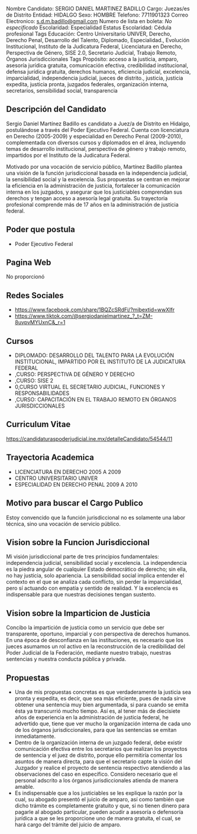 Nombre Candidato: SERGIO DANIEL MARTINEZ BADILLO
Cargo: Juezas/es de Distrito
Entidad: HIDALGO
Sexo: HOMBRE
Telefono: 7711901323
Correo Electronico: s.d.m.badillo@gmail.com
Numero de lista en boleta: *No especificado*
Escolaridad: Especialidad
Estatus Escolaridad: Cédula profesional
Tags Educación: Centro Universitario UNIVER, Derecho, Derecho Penal, Desarrollo del Talento, Diplomado, Especialidad., Evolución Institucional, Instituto de la Judicatura Federal, Licenciatura en Derecho, Perspectiva de Género, SISE 2.0, Secretario Judicial, Trabajo Remoto, Órganos Jurisdiccionales
Tags Propósito: acceso a la justicia, amparo, asesoría jurídica gratuita, comunicación efectiva, credibilidad institucional, defensa jurídica gratuita, derechos humanos, eficiencia judicial, excelencia, imparcialidad, independencia judicial, jueces de distrito., justicia, justicia expedita, justicia pronta, juzgados federales, organización interna, secretarios, sensibilidad social, transparencia


## Descripción del Candidato 

Sergio Daniel Martínez Badillo es candidato a Juez/a de Distrito en Hidalgo, postulándose a través del Poder Ejecutivo Federal. Cuenta con licenciatura en Derecho (2005-2009) y especialidad en Derecho Penal (2009-2010), complementada con diversos cursos y diplomados en el área, incluyendo temas de desarrollo institucional, perspectiva de género y trabajo remoto, impartidos por el Instituto de la Judicatura Federal.

Motivado por una vocación de servicio público, Martínez Badillo plantea una visión de la función jurisdiccional basada en la independencia judicial, la sensibilidad social y la excelencia. Sus propuestas se centran en mejorar la eficiencia en la administración de justicia, fortalecer la comunicación interna en los juzgados, y asegurar que los justiciables comprendan sus derechos y tengan acceso a asesoría legal gratuita. Su trayectoria profesional comprende más de 17 años en la administración de justicia federal.


## Poder que postula

- Poder Ejecutivo Federal


## Pagina Web

No proporcionó


## Redes Sociales

- https://www.facebook.com/share/1BQZcSRdFi/?mibextid=wwXIfr
- https://www.tiktok.com/@sergiodanielmartinez_?_t=ZM-8uvpvMYUxnC&_r=1


## Cursos

- DIPLOMADO: DESARROLLO DEL TALENTO PARA LA EVOLUCIÓN INSTITUCIONAL, IMPARTIDO POR EL INSTITUTO DE LA JUDICATURA FEDERAL
- ,CURSO: PERSPECTIVA DE GÉNERO Y DERECHO
- ,CURSO: SISE 2
- 0,CURSO VIRTUAL EL SECRETARIO JUDICIAL, FUNCIONES Y RESPONSABILIDADES
- ,CURSO: CAPACITACIÓN EN EL TRABAJO REMOTO EN ÓRGANOS JURISDICCIONALES


## Curriculum Vitae

https://candidaturaspoderjudicial.ine.mx/detalleCandidato/54544/11


## Trayectoria Academica

- LICENCIATURA EN DERECHO 2005 A 2009
- CENTRO UNIVERSITARIO UNIVER
- ESPECIALIDAD EN DERECHO PENAL 2009 A 2010


## Motivo para buscar el Cargo Publico

Estoy convencido que la función jurisdiccional no es solamente una labor técnica, sino una vocación de servicio público.


## Vision sobre la Funcion Jurisdiccional

Mi visión jurisdiccional parte de tres principios fundamentales: independencia judicial, sensibilidad social y excelencia. La independencia es la piedra angular de cualquier Estado democrático de derecho; sin ella, no hay justicia, solo apariencia. La sensibilidad social implica entender el contexto en el que se analiza cada conflicto, sin perder la imparcialidad, pero sí actuando con empatía y sentido de realidad. Y la excelencia es indispensable para que nuestras decisiones tengan sustento.


## Vision sobre la Imparticion de Justicia

Concibo la impartición de justicia como un servicio que debe ser transparente, oportuno, imparcial y con perspectiva de derechos humanos. En una época de desconfianza en las instituciones, es necesario que los jueces asumamos un rol activo en la reconstrucción de la credibilidad del Poder Judicial de la Federación, mediante nuestro trabajo, nuestras sentencias y nuestra conducta pública y privada.


## Propuestas

- Una de mis propuestas concretas es que verdaderamente la justicia sea pronta y expedita, es decir, que sea más eficiente, pues de nada sirve obtener una sentencia muy bien argumentada, si para cuando se emita ésta ya transcurrió mucho tiempo. Así es, al tener más de diecisiete años de experiencia en la administración de justicia federal, he advertido que, tiene que ver mucho la organización interna de cada uno de los órganos jurisdiccionales, para que las sentencias se emitan inmediatamente.
- Dentro de la organización interna de un juzgado federal, debe existir comunicación efectiva entre los secretarios que realizan los proyectos de sentencia y el juez de distrito, porque ello permitiría comentar los asuntos de manera directa, para que el secretario capte la visión del Juzgador y realice el proyecto de sentencia respectivo atendiendo a las observaciones del caso en específico. Considero necesario que el personal adscrito a los órganos jurisdiccionales atienda de manera amable.
- Es indispensable que a los justiciables se les explique la razón por la cual, su abogado presentó el juicio de amparo, así como también que dicho trámite es completamente gratuito y que, si no tienen dinero para pagarle al abogado particular, pueden acudir a asesoría o defensoría jurídica a que se les proporcione uno de manera gratuita, el cual, se hará cargo del trámite del juicio de amparo.

